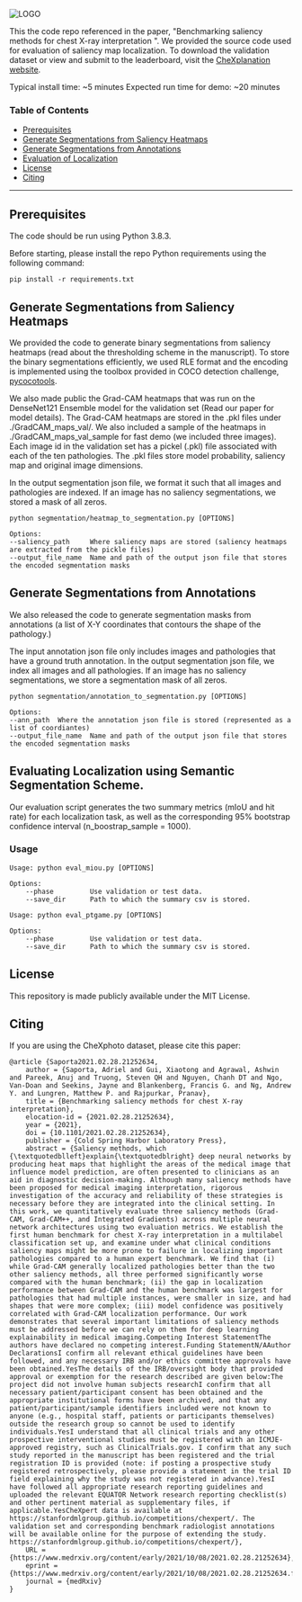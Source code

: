 ![LOGO](/img/CheXplanation.svg)

This the code repo referenced in the paper, "Benchmarking saliency methods for chest X-ray interpretation ". We provided the source code used for evaluation of saliency map localization. To download the validation dataset or view and submit to the leaderboard, visit the [CheXplanation website](https://stanfordmlgroup.github.io/competitions/chexplanation/).

Typical install time: ~5 minutes
Expected run time for demo: ~20 minutes

### Table of Contents

- [Prerequisites](#prereqs)
- [Generate Segmentations from Saliency Heatmaps](#heatmap_to_segm)
- [Generate Segmentations from Annotations](#ann_to_segm)
- [Evaluation of Localization](#eval)
- [License](#license)
- [Citing](#citing)

---

<a name="prereqs"></a>

## Prerequisites

The code should be run using Python 3.8.3.

Before starting, please install the repo Python requirements using the following command:
```
pip install -r requirements.txt
```

<a name="heatmap_to_segm"></a>

## Generate Segmentations from Saliency Heatmaps
We provided the code to generate binary segmentations from saliency heatmaps (read about the thresholding scheme in the manuscript). To store the binary segmentations efficiently, we used RLE format and the encoding is implemented using the toolbox provided in COCO detection challenge, [pycocotools](https://github.com/cocodataset/cocoapi/tree/master/PythonAPI/pycocotools).

We also made public the Grad-CAM heatmaps that was run on the DenseNet121 Ensemble model for the validation set (Read our paper for model details). The Grad-CAM heatmaps are stored in the .pkl files under ./GradCAM_maps_val/. We also included a sample of the heatmaps in ./GradCAM_maps_val_sample for fast demo (we included three images). Each image id in the validation set has a pickel (.pkl) file associated with each of the ten pathologies. The .pkl files store model probability, saliency map and original image dimensions. 

In the output segmentation json file, we format it such that all images and pathologies are indexed. If an image has no saliency segmentations, we stored a mask of all zeros.

```
python segmentation/heatmap_to_segmentation.py [OPTIONS]

Options:
--saliency_path 	Where saliency maps are stored (saliency heatmaps are extracted from the pickle files)
--output_file_name  Name and path of the output json file that stores the encoded segmentation masks
```

<a name="ann_to_segm"></a>

## Generate Segmentations from Annotations
We also released the code to generate segmentation masks from annotations (a list of X-Y coordinates that contours the shape of the pathology.)

The input annotation json file only includes images and pathologies that have a ground truth annotation. In the output segmentation json file, we index all images and all pathologies. If an image has no saliency segmentations, we store a segmentation mask of all zeros.

```
python segmentation/annotation_to_segmentation.py [OPTIONS]

Options:
--ann_path  Where the annotation json file is stored (represented as a list of coordiantes)
--output_file_name  Name and path of the output json file that stores the encoded segmentation masks
```

<a name="synthetic"></a>

## Evaluating Localization using Semantic Segmentation Scheme.

Our evaluation script generates the two summary metrics (mIoU and hit rate) for each localization task, as well as the corresponding 95% bootstrap confidence interval (n_boostrap_sample = 1000). 

### Usage

```
Usage: python eval_miou.py [OPTIONS]

Options:
    --phase      	Use validation or test data.
    --save_dir 		Path to which the summary csv is stored.
```

```
Usage: python eval_ptgame.py [OPTIONS]

Options:
    --phase      	Use validation or test data.
    --save_dir 		Path to which the summary csv is stored.
```


<a name="license"></a>

## License

This repository is made publicly available under the MIT License.

<a name="citing"></a>

## Citing

If you are using the CheXphoto dataset, please cite this paper:

```
@article {Saporta2021.02.28.21252634,
	author = {Saporta, Adriel and Gui, Xiaotong and Agrawal, Ashwin and Pareek, Anuj and Truong, Steven QH and Nguyen, Chanh DT and Ngo, Van-Doan and Seekins, Jayne and Blankenberg, Francis G. and Ng, Andrew Y. and Lungren, Matthew P. and Rajpurkar, Pranav},
	title = {Benchmarking saliency methods for chest X-ray interpretation},
	elocation-id = {2021.02.28.21252634},
	year = {2021},
	doi = {10.1101/2021.02.28.21252634},
	publisher = {Cold Spring Harbor Laboratory Press},
	abstract = {Saliency methods, which {\textquotedblleft}explain{\textquotedblright} deep neural networks by producing heat maps that highlight the areas of the medical image that influence model prediction, are often presented to clinicians as an aid in diagnostic decision-making. Although many saliency methods have been proposed for medical imaging interpretation, rigorous investigation of the accuracy and reliability of these strategies is necessary before they are integrated into the clinical setting. In this work, we quantitatively evaluate three saliency methods (Grad-CAM, Grad-CAM++, and Integrated Gradients) across multiple neural network architectures using two evaluation metrics. We establish the first human benchmark for chest X-ray interpretation in a multilabel classification set up, and examine under what clinical conditions saliency maps might be more prone to failure in localizing important pathologies compared to a human expert benchmark. We find that (i) while Grad-CAM generally localized pathologies better than the two other saliency methods, all three performed significantly worse compared with the human benchmark; (ii) the gap in localization performance between Grad-CAM and the human benchmark was largest for pathologies that had multiple instances, were smaller in size, and had shapes that were more complex; (iii) model confidence was positively correlated with Grad-CAM localization performance. Our work demonstrates that several important limitations of saliency methods must be addressed before we can rely on them for deep learning explainability in medical imaging.Competing Interest StatementThe authors have declared no competing interest.Funding StatementN/AAuthor DeclarationsI confirm all relevant ethical guidelines have been followed, and any necessary IRB and/or ethics committee approvals have been obtained.YesThe details of the IRB/oversight body that provided approval or exemption for the research described are given below:The project did not involve human subjects researchI confirm that all necessary patient/participant consent has been obtained and the appropriate institutional forms have been archived, and that any patient/participant/sample identifiers included were not known to anyone (e.g., hospital staff, patients or participants themselves) outside the research group so cannot be used to identify individuals.YesI understand that all clinical trials and any other prospective interventional studies must be registered with an ICMJE-approved registry, such as ClinicalTrials.gov. I confirm that any such study reported in the manuscript has been registered and the trial registration ID is provided (note: if posting a prospective study registered retrospectively, please provide a statement in the trial ID field explaining why the study was not registered in advance).YesI have followed all appropriate research reporting guidelines and uploaded the relevant EQUATOR Network research reporting checklist(s) and other pertinent material as supplementary files, if applicable.YesCheXpert data is available at https://stanfordmlgroup.github.io/competitions/chexpert/. The validation set and corresponding benchmark radiologist annotations will be available online for the purpose of extending the study. https://stanfordmlgroup.github.io/competitions/chexpert/},
	URL = {https://www.medrxiv.org/content/early/2021/10/08/2021.02.28.21252634},
	eprint = {https://www.medrxiv.org/content/early/2021/10/08/2021.02.28.21252634.full.pdf},
	journal = {medRxiv}
}

```

 
